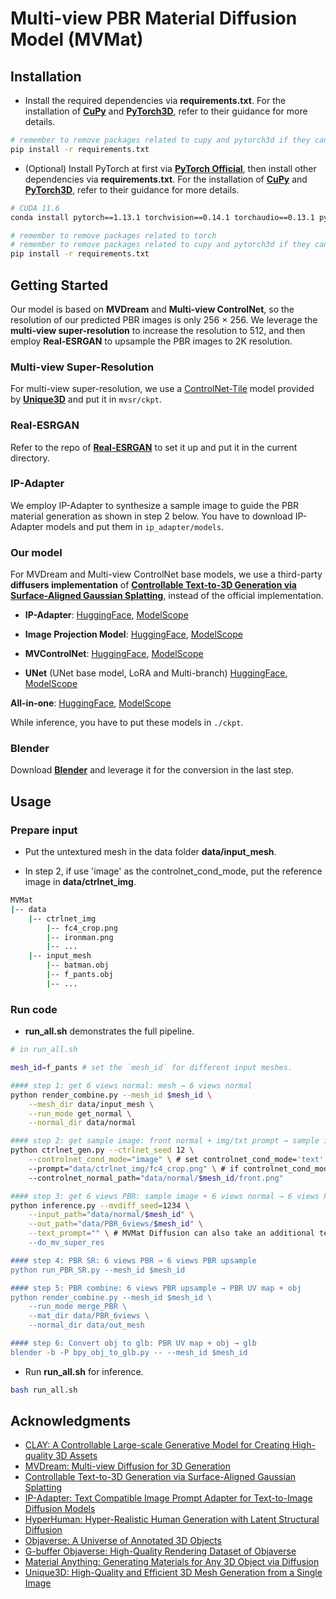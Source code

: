 # Multi-view PBR Material Diffusion Model (MVMat)
## Installation
- Install the required dependencies via **requirements.txt**. For the installation of [**CuPy**](https://docs.cupy.dev/en/stable/install.html) and [**PyTorch3D**](https://github.com/facebookresearch/pytorch3d), refer to their guidance for more details.
```bash
# remember to remove packages related to cupy and pytorch3d if they cannot be successfully installed directly via pip install -r requirements.txt
pip install -r requirements.txt
```

- (Optional) Install PyTorch at first via [**PyTorch Official**](https://pytorch.org/get-started/previous-versions/), then install other dependencies via **requirements.txt**. For the installation of [**CuPy**](https://docs.cupy.dev/en/stable/install.html) and [**PyTorch3D**](https://github.com/facebookresearch/pytorch3d), refer to their guidance for more details.
```bash
# CUDA 11.6
conda install pytorch==1.13.1 torchvision==0.14.1 torchaudio==0.13.1 pytorch-cuda=11.6 -c pytorch -c nvidia

# remember to remove packages related to torch
# remember to remove packages related to cupy and pytorch3d if they cannot be successfully installed directly via pip install -r requirements.txt
pip install -r requirements.txt
```

## Getting Started

Our model is based on **MVDream** and **Multi-view ControlNet**, so the resolution of our predicted PBR images is only 256 $\times$ 256.
We leverage the **multi-view super-resolution** to increase the resolution to 512, and then employ **Real-ESRGAN** to upsample the PBR images to 2K resolution.

### Multi-view Super-Resolution
For multi-view super-resolution, we use a [ControlNet-Tile](https://huggingface.co/spaces/Wuvin/Unique3D/tree/main/ckpt/controlnet-tile) model provided by [**Unique3D**](https://wukailu.github.io/Unique3D/) and put it in `mvsr/ckpt`.

### Real-ESRGAN
Refer to the repo of [**Real-ESRGAN**](https://github.com/xinntao/Real-ESRGAN) to set it up and put it in the current directory.

### IP-Adapter
We employ IP-Adapter to synthesize a sample image to guide the PBR material generation as shown in step 2 below. You have to download IP-Adapter models and put them in `ip_adapter/models`.

### Our model
For MVDream and Multi-view ControlNet base models, we use a third-party **diffusers implementation** of [**Controllable Text-to-3D Generation via Surface-Aligned Gaussian Splatting**](https://lizhiqi49.github.io/MVControl/), instead of the official implementation.

- **IP-Adapter**: [HuggingFace](https://huggingface.co/SnowflakeWang/MV-PBRMat-Diffusion/resolve/main/ip_adapter.pt?download=true), [ModelScope](https://www.modelscope.cn/models/snowflakewang/MV-PBRMat-Diffusion/resolve/master/ip_adapter.pt)

- **Image Projection Model**: [HuggingFace](https://huggingface.co/SnowflakeWang/MV-PBRMat-Diffusion/resolve/main/image_proj_model.pt?download=true), [ModelScope](https://www.modelscope.cn/models/snowflakewang/MV-PBRMat-Diffusion/resolve/master/image_proj_model.pt)

- **MVControlNet**: [HuggingFace](https://huggingface.co/SnowflakeWang/MV-PBRMat-Diffusion/tree/main/controlnet), [ModelScope](https://www.modelscope.cn/models/snowflakewang/MV-PBRMat-Diffusion)

- **UNet** (UNet base model, LoRA and Multi-branch) [HuggingFace](https://huggingface.co/SnowflakeWang/MV-PBRMat-Diffusion/resolve/main/unet.pt?download=true), [ModelScope](https://www.modelscope.cn/models/snowflakewang/MV-PBRMat-Diffusion/resolve/master/unet.pt)

**All-in-one**: [HuggingFace](), [ModelScope]()

While inference, you have to put these models in `./ckpt`.

### Blender

Download [**Blender**](https://download.blender.org/release/Blender3.4/blender-3.4.1-linux-x64.tar.xz) and leverage it for the conversion in the last step.

## Usage
### Prepare input
- Put the untextured mesh in the data folder **data/input_mesh**.

- In step 2, if use 'image' as the controlnet_cond_mode, put the reference image in **data/ctrlnet_img**.
```bash
MVMat
|-- data
    |-- ctrlnet_img
        |-- fc4_crop.png
        |-- ironman.png
        |-- ...
    |-- input_mesh
        |-- batman.obj
        |-- f_pants.obj
        |-- ...
```

### Run code
- **run_all.sh** demonstrates the full pipeline.
```bash
# in run_all.sh

mesh_id=f_pants # set the `mesh_id` for different input meshes.

#### step 1: get 6 views normal: mesh → 6 views normal
python render_combine.py --mesh_id $mesh_id \
    --mesh_dir data/input_mesh \
    --run_mode get_normal \
    --normal_dir data/normal

#### step 2: get sample image: front normal + img/txt prompt → sample image
python ctrlnet_gen.py --ctrlnet_seed 12 \
    --controlnet_cond_mode="image" \ # set controlnet_cond_mode='text' to switch to the text-control setting
    --prompt="data/ctrlnet_img/fc4_crop.png" \ # if controlnet_cond_mode=='text', directly input a text prompt
    --controlnet_normal_path="data/normal/$mesh_id/front.png"

#### step 3: get 6 views PBR: sample image + 6 views normal → 6 views PBR
python inference.py --mvdiff_seed=1234 \
    --input_path="data/normal/$mesh_id" \
    --out_path="data/PBR_6views/$mesh_id" \
    --text_prompt="" \ # MVMat Diffusion can also take an additional text prompt, but it's optional. We recommend injecting text prompts into step 2 to generate normal-aligned images first to achieve text-guided multi-view PBR generation
    --do_mv_super_res

#### step 4: PBR SR: 6 views PBR → 6 views PBR upsample
python run_PBR_SR.py --mesh_id $mesh_id

#### step 5: PBR combine: 6 views PBR upsample → PBR UV map + obj
python render_combine.py --mesh_id $mesh_id \
    --run_mode merge_PBR \
    --mat_dir data/PBR_6views \
    --normal_dir data/out_mesh

#### step 6: Convert obj to glb: PBR UV map + obj → glb
blender -b -P bpy_obj_to_glb.py -- --mesh_id $mesh_id
```
- Run **run_all.sh** for inference.
```bash
bash run_all.sh
```

## Acknowledgments
- [CLAY: A Controllable Large-scale Generative Model for Creating High-quality 3D Assets](https://sites.google.com/view/clay-3dlm)
- [MVDream: Multi-view Diffusion for 3D Generation](https://mv-dream.github.io/)
- [Controllable Text-to-3D Generation via Surface-Aligned Gaussian Splatting](https://lizhiqi49.github.io/MVControl/)
- [IP-Adapter: Text Compatible Image Prompt Adapter for Text-to-Image Diffusion Models](https://ip-adapter.github.io/)
- [HyperHuman: Hyper-Realistic Human Generation with Latent Structural Diffusion](https://snap-research.github.io/HyperHuman/)
- [Objaverse: A Universe of Annotated 3D Objects](https://objaverse.allenai.org/)
- [G-buffer Objaverse: High-Quality Rendering Dataset of Objaverse](https://aigc3d.github.io/gobjaverse/)
- [Material Anything: Generating Materials for Any 3D Object via Diffusion](https://xhuangcv.github.io/MaterialAnything/)
- [Unique3D: High-Quality and Efficient 3D Mesh Generation from a Single Image](https://wukailu.github.io/Unique3D/)